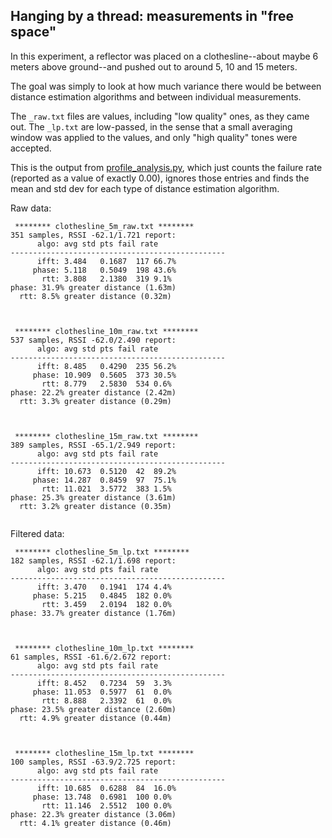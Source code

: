 ## Hanging by a thread: measurements in "free space"


In this experiment,  a reflector was placed on a clothesline--about maybe 6 meters above ground--and pushed out to around 5, 10 and 15 meters.

The goal was simply to look at how much variance there would be between distance estimation algorithms and between individual measurements.


The `_raw.txt` files are values, including "low quality" ones, as they came out.  The `_lp.txt` are low-passed, in the sense that a small averaging window was applied to the values, and only "high quality" tones were accepted.

This is the output from [profile_analysis.py](../profile_analysis.py), which just counts the failure rate (reported as a value of exactly 0.00), ignores those entries and finds the mean and std dev for each type of distance estimation algorithm.

Raw data:

```
 ******** clothesline_5m_raw.txt ********
351 samples, RSSI -62.1/1.721 report:
      algo:	avg	std	pts	fail rate
------------------------------------------------
      ifft:	3.484	0.1687	117	66.7%
     phase:	5.118	0.5049	198	43.6%
       rtt:	3.808	2.1380	319	9.1%
phase: 31.9% greater distance (1.63m) 
  rtt: 8.5% greater distance (0.32m) 



 ******** clothesline_10m_raw.txt ********
537 samples, RSSI -62.0/2.490 report:
      algo:	avg	std	pts	fail rate
------------------------------------------------
      ifft:	8.485	0.4290	235	56.2%
     phase:	10.909	0.5605	373	30.5%
       rtt:	8.779	2.5830	534	0.6%
phase: 22.2% greater distance (2.42m) 
  rtt: 3.3% greater distance (0.29m) 



 ******** clothesline_15m_raw.txt ********
389 samples, RSSI -65.1/2.949 report:
      algo:	avg	std	pts	fail rate
------------------------------------------------
      ifft:	10.673	0.5120	42	89.2%
     phase:	14.287	0.8459	97	75.1%
       rtt:	11.021	3.5772	383	1.5%
phase: 25.3% greater distance (3.61m) 
  rtt: 3.2% greater distance (0.35m) 


```


Filtered data:

```
 ******** clothesline_5m_lp.txt ********
182 samples, RSSI -62.1/1.698 report:
      algo:	avg	std	pts	fail rate
------------------------------------------------
      ifft:	3.470	0.1941	174	4.4%
     phase:	5.215	0.4845	182	0.0%
       rtt:	3.459	2.0194	182	0.0%
phase: 33.7% greater distance (1.76m) 



 ******** clothesline_10m_lp.txt ********
61 samples, RSSI -61.6/2.672 report:
      algo:	avg	std	pts	fail rate
------------------------------------------------
      ifft:	8.452	0.7234	59	3.3%
     phase:	11.053	0.5977	61	0.0%
       rtt:	8.888	2.3392	61	0.0%
phase: 23.5% greater distance (2.60m) 
  rtt: 4.9% greater distance (0.44m) 



 ******** clothesline_15m_lp.txt ********
100 samples, RSSI -63.9/2.725 report:
      algo:	avg	std	pts	fail rate
------------------------------------------------
      ifft:	10.685	0.6288	84	16.0%
     phase:	13.748	0.6981	100	0.0%
       rtt:	11.146	2.5512	100	0.0%
phase: 22.3% greater distance (3.06m) 
  rtt: 4.1% greater distance (0.46m) 



```


